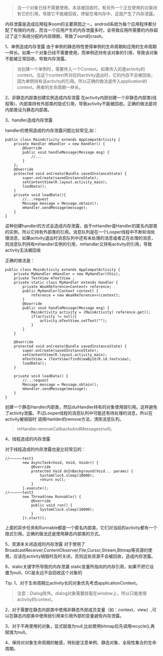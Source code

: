 > 当一个对象已经不需要使用，本该被回收时，有另外一个正在使用的对象持有它的引用，导致它不能被回收，停留在堆内存中，这就产生了内存泄露。

内存泄露是造成应用程序oom的主要原因之一。android系统为每个应用程序都分配了有限的内存，而当一个应用产生的内存泄露多时，会导致应用所需要的内存超过了这个系统分配的内存限额，导致了oom的crash。

1、单例造成内存泄露 由于单例的静态特性使得单例的生命周期和应用的生命周期一样长。如果一个对象已经不需要使用，而单例还持有该对象的引用，导致该对象不能被正常回收，导致内存泄露。

> 当创建一个单例时，需要传入一个Context。如果传入的是activity的context。当这个context所对应的activity退出时，它的内存不会被回收，因为单例持有该activity的引用。所以正确的做法是传入application的context。两者的生命周期一样长。

2、非静态内部类创建实例造成内存泄露 在activity内部创建一个非静态内部类(线程等)，内部类持有外部类的隐式引用，导致activity不能被回收。正确的做法是将内部类设为静态内部类。

3、handler造成内存泄露

handler的使用造成的内存泄露问题比较常见,如：

```
public class MainActivity extends AppCompatActivity {
    private Handler mHandler = new Handler() {
        @Override
        public void handleMessage(Message msg) {
            //...
        }
    };
    @Override
    protected void onCreate(Bundle savedInstanceState) {
        super.onCreate(savedInstanceState);
        setContentView(R.layout.activity_main);
        loadData();
    }
    private void loadData(){
        //...request
        Message message = Message.obtain();
        mHandler.sendMessage(message);
    }
}
```

这种创建handler的方式会造成内存泄露，由于mHandler是Handler的匿名内部类的实例，所以它持有外部类的引用。消息队列是在一个Looper线程中不断轮询处理消息，如果activity退出时消息队列中还有未处理的消息或者正在处理的消息，则消息队列持有mHandler实例的引用，mHandler又持有activity的引用，导致activity无法被回收

正确的做法是：

```
public class MainActivity extends AppCompatActivity {
    private MyHandler mHandler = new MyHandler(this);
    private TextView mTextView ;
    private static class MyHandler extends Handler {
        private WeakReference<Context> reference;
        public MyHandler(Context context) {
            reference = new WeakReference<>(context);
        }
        @Override
        public void handleMessage(Message msg) {
            MainActivity activity = (MainActivity) reference.get();
            if(activity != null){
                activity.mTextView.setText("");
            }
        }
    }

    @Override
    protected void onCreate(Bundle savedInstanceState) {
        super.onCreate(savedInstanceState);
        setContentView(R.layout.activity_main);
        mTextView = (TextView)findViewById(R.id.textview);
        loadData();
    }

    private void loadData() {
        //...request
        Message message = Message.obtain();
        mHandler.sendMessage(message);
    }
}
```

创建一个静态Handler内部类，然后duiHandler持有的对象使用弱引用。这样避免了activity泄露。不过Looper线程的消息队列中可能还有待处理的消息，所以在activity被销毁时 调用Hanlder的remove方法，清除消息队列。

> mHandler.removeCallbacksAndMessages(null);

4、线程造成的内存泄露

对于线程造成的内存泄露也是比较常见的：

```
//——————test1
        new AsyncTask<Void, Void, Void>() {
            @Override
            protected Void doInBackground(Void... params) {
                SystemClock.sleep(10000);
                return null;
            }
        }.execute();
//——————test2
        new Thread(new Runnable() {
            @Override
            public void run() {
                SystemClock.sleep(10000);
            }
        }).start();
```

上面的异步任务和Runnable都是一个匿名内部类，它们对当前的activity都有一个隐式引用。正确的做法还是使用静态内部类的方式。

5、资源未关闭造成的内存泄露 对于使用了BroadcastReceiver,ContentObserver,File,Cursor,Stream,Bitmap等资源的使用，应该在activity销毁时及时关闭，否则这些资源不会被回收，造成内存泄露。

6、static关键字所导致的内存泄漏 static变量所指向的内存引用，如果不把它设置为null，GC是永远不会回收这个对象的

Tip:
1、对于生命周期比activity长的对象优先考虑applicationContext。

> 注意：Dialog除外。dialog对象需要挂载在window上，所以只能使用activity的context。

2、对于需要在静态内部类中使用非静态外部成员变量（如：context、view）,可以在静态内部类中使用弱引用来引用外部的变量避免内存泄露。

3、对于不再使用的对象，显式赋值为null,比如使用bitmap后先调用recycle(),再赋值为null。

4、保持对对象生命周期的敏感，特别是注意单例、静态对象、全局性集合的生命周期。
